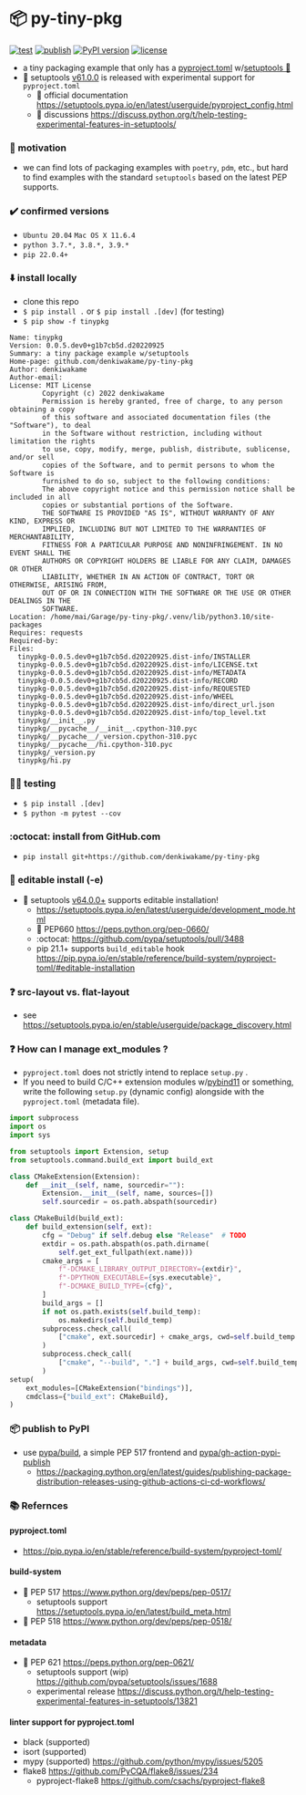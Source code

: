 # 📦 py-tiny-pkg
[![test](https://github.com/denkiwakame/py-tiny-pkg/actions/workflows/test.yml/badge.svg)](https://github.com/denkiwakame/py-tiny-pkg/actions/workflows/test.yml)
[![publish](https://github.com/denkiwakame/py-tiny-pkg/actions/workflows/pub.yml/badge.svg)](https://github.com/denkiwakame/py-tiny-pkg/actions/workflows/pub.yml)
[![PyPI version](https://badge.fury.io/py/tinypkg.svg)](https://badge.fury.io/py/tinypkg)
[![license](https://img.shields.io/badge/LICENSE-DWTHYW-important.svg)](https://github.com/denkiwakame/py-tiny-pkg/blob/main/LICENSE)


- a tiny packaging example that only has a [pyproject.toml](https://pip.pypa.io/en/stable/reference/build-system/pyproject-toml/) w/[setuptools 🔨](https://github.com/pypa/setuptools)
- 🎉 setuptools [v61.0.0](https://github.com/pypa/setuptools/releases/tag/v61.0.0) is released with experimental support for `pyproject.toml`
  - 📄 official documentation https://setuptools.pypa.io/en/latest/userguide/pyproject_config.html
  - 💬 discussions https://discuss.python.org/t/help-testing-experimental-features-in-setuptools/

### 🦾 motivation
- we can find lots of packaging examples with `poetry`, `pdm`, etc., but hard to find examples with the standard `setuptools` based on the latest PEP supports.

### ✔️ confirmed versions
- `Ubuntu 20.04` `Mac OS X 11.6.4`
- `python 3.7.*, 3.8.*, 3.9.*`
- `pip 22.0.4+`

### ⬇️ install locally
- clone this repo
- `$ pip install .` or `$ pip install .[dev]` (for testing)
- `$ pip show -f tinypkg`

```
Name: tinypkg
Version: 0.0.5.dev0+g1b7cb5d.d20220925
Summary: a tiny package example w/setuptools
Home-page: github.com/denkiwakame/py-tiny-pkg
Author: denkiwakame
Author-email:
License: MIT License
        Copyright (c) 2022 denkiwakame
        Permission is hereby granted, free of charge, to any person obtaining a copy
        of this software and associated documentation files (the "Software"), to deal
        in the Software without restriction, including without limitation the rights
        to use, copy, modify, merge, publish, distribute, sublicense, and/or sell
        copies of the Software, and to permit persons to whom the Software is
        furnished to do so, subject to the following conditions:
        The above copyright notice and this permission notice shall be included in all
        copies or substantial portions of the Software.
        THE SOFTWARE IS PROVIDED "AS IS", WITHOUT WARRANTY OF ANY KIND, EXPRESS OR
        IMPLIED, INCLUDING BUT NOT LIMITED TO THE WARRANTIES OF MERCHANTABILITY,
        FITNESS FOR A PARTICULAR PURPOSE AND NONINFRINGEMENT. IN NO EVENT SHALL THE
        AUTHORS OR COPYRIGHT HOLDERS BE LIABLE FOR ANY CLAIM, DAMAGES OR OTHER
        LIABILITY, WHETHER IN AN ACTION OF CONTRACT, TORT OR OTHERWISE, ARISING FROM,
        OUT OF OR IN CONNECTION WITH THE SOFTWARE OR THE USE OR OTHER DEALINGS IN THE
        SOFTWARE.
Location: /home/mai/Garage/py-tiny-pkg/.venv/lib/python3.10/site-packages
Requires: requests
Required-by:
Files:
  tinypkg-0.0.5.dev0+g1b7cb5d.d20220925.dist-info/INSTALLER
  tinypkg-0.0.5.dev0+g1b7cb5d.d20220925.dist-info/LICENSE.txt
  tinypkg-0.0.5.dev0+g1b7cb5d.d20220925.dist-info/METADATA
  tinypkg-0.0.5.dev0+g1b7cb5d.d20220925.dist-info/RECORD
  tinypkg-0.0.5.dev0+g1b7cb5d.d20220925.dist-info/REQUESTED
  tinypkg-0.0.5.dev0+g1b7cb5d.d20220925.dist-info/WHEEL
  tinypkg-0.0.5.dev0+g1b7cb5d.d20220925.dist-info/direct_url.json
  tinypkg-0.0.5.dev0+g1b7cb5d.d20220925.dist-info/top_level.txt
  tinypkg/__init__.py
  tinypkg/__pycache__/__init__.cpython-310.pyc
  tinypkg/__pycache__/_version.cpython-310.pyc
  tinypkg/__pycache__/hi.cpython-310.pyc
  tinypkg/_version.py
  tinypkg/hi.py
```

### 👩‍🔧 testing
- `$ pip install .[dev]`
- `$ python -m pytest --cov`

### :octocat: install from GitHub.com
- `pip install git+https://github.com/denkiwakame/py-tiny-pkg`

### 📝 editable install (-e)
- 🎉 setuptools [v64.0.0+](https://github.com/pypa/setuptools/releases/tag/v64.0.0) supports editable installation!
  - https://setuptools.pypa.io/en/latest/userguide/development_mode.html
  - 📑 PEP660 https://peps.python.org/pep-0660/
  - :octocat: https://github.com/pypa/setuptools/pull/3488
  - pip 21.1+ supports `build_editable` hook https://pip.pypa.io/en/stable/reference/build-system/pyproject-toml/#editable-installation

### ❓ src-layout vs. flat-layout
- see https://setuptools.pypa.io/en/stable/userguide/package_discovery.html

### ❓ How can I manage ext_modules ?
- `pyproject.toml` does not strictly intend to replace `setup.py` .
- If you need to build C/C++ extension modules w/[pybind11](https://github.com/pybind/pybind11) or something, write the following `setup.py` (dynamic config) alongside with the `pyproject.toml` (metadata file).

```python
import subprocess
import os
import sys

from setuptools import Extension, setup
from setuptools.command.build_ext import build_ext

class CMakeExtension(Extension):
    def __init__(self, name, sourcedir=""):
        Extension.__init__(self, name, sources=[])
        self.sourcedir = os.path.abspath(sourcedir)

class CMakeBuild(build_ext):
    def build_extension(self, ext):
        cfg = "Debug" if self.debug else "Release"  # TODO
        extdir = os.path.abspath(os.path.dirname(
            self.get_ext_fullpath(ext.name)))
        cmake_args = [
            f"-DCMAKE_LIBRARY_OUTPUT_DIRECTORY={extdir}",
            f"-DPYTHON_EXECUTABLE={sys.executable}",
            f"-DCMAKE_BUILD_TYPE={cfg}",
        ]
        build_args = []
        if not os.path.exists(self.build_temp):
            os.makedirs(self.build_temp)
        subprocess.check_call(
            ["cmake", ext.sourcedir] + cmake_args, cwd=self.build_temp
        )
        subprocess.check_call(
            ["cmake", "--build", "."] + build_args, cwd=self.build_temp
        )
setup(
    ext_modules=[CMakeExtension("bindings")],
    cmdclass={"build_ext": CMakeBuild},
)
```


### 📦 publish to PyPI
- use [pypa/build](https://github.com/pypa/build), a simple PEP 517 frontend and [pypa/gh-action-pypi-publish](https://github.com/pypa/gh-action-pypi-publish)
  - https://packaging.python.org/en/latest/guides/publishing-package-distribution-releases-using-github-actions-ci-cd-workflows/

### 📚 Refernces
#### pyproject.toml
- https://pip.pypa.io/en/stable/reference/build-system/pyproject-toml/

#### build-system
- 📑 PEP 517 https://www.python.org/dev/peps/pep-0517/
  - setuptools support https://setuptools.pypa.io/en/latest/build_meta.html
- 📑 PEP 518 https://www.python.org/dev/peps/pep-0518/

#### metadata
- 📑 PEP 621 https://peps.python.org/pep-0621/
  - setuptools support (wip) https://github.com/pypa/setuptools/issues/1688
  - experimental release https://discuss.python.org/t/help-testing-experimental-features-in-setuptools/13821

#### linter support for pyproject.toml
- black (supported)
- isort (supported)
- mypy (supported) https://github.com/python/mypy/issues/5205
- flake8 https://github.com/PyCQA/flake8/issues/234
  - pyproject-flake8 https://github.com/csachs/pyproject-flake8
